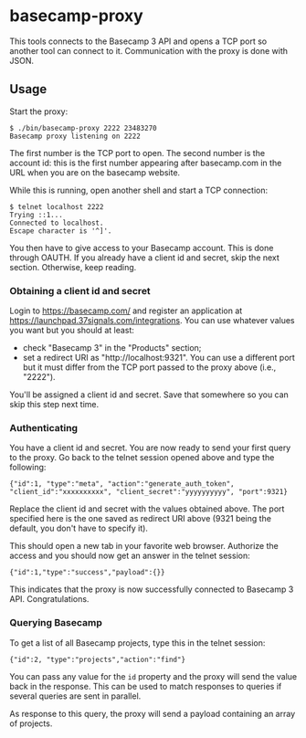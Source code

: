# basecamp-proxy

This tools connects to the Basecamp 3 API and opens a TCP port so
another tool can connect to it. Communication with the proxy is done
with JSON.

## Usage

Start the proxy:

```session
$ ./bin/basecamp-proxy 2222 23483270
Basecamp proxy listening on 2222
```

The first number is the TCP port to open. The second number is the
account id: this is the first number appearing after basecamp.com in
the URL when you are on the basecamp website.

While this is running, open another shell and start a TCP connection:

```session
$ telnet localhost 2222
Trying ::1...
Connected to localhost.
Escape character is '^]'.
```

You then have to give access to your Basecamp account. This is done
through OAUTH. If you already have a client id and secret, skip the next section. Otherwise, keep reading.

### Obtaining a client id and secret

Login to https://basecamp.com/ and register an
application at https://launchpad.37signals.com/integrations. You can
use whatever values you want but you should at least:

- check "Basecamp 3" in the "Products" section;
- set a redirect URI as "http://localhost:9321". You can use a
  different port but it must differ from the TCP port passed to the
  proxy above (i.e., "2222").

You'll be assigned a client id and secret. Save that somewhere so you
can skip this step next time.

### Authenticating

You have a client id and secret. You are now ready to send your first
query to the proxy. Go back to the telnet session opened above and
type the following:

```session
{"id":1, "type":"meta", "action":"generate_auth_token", "client_id":"xxxxxxxxxx", "client_secret":"yyyyyyyyyy", "port":9321}
```

Replace the client id and secret with the values obtained above. The
port specified here is the one saved as redirect URI above (9321 being
the default, you don't have to specify it).

This should open a new tab in your favorite web browser. Authorize the
access and you should now get an answer in the telnet session:

```session
{"id":1,"type":"success","payload":{}}
```

This indicates that the proxy is now successfully connected to
Basecamp 3 API. Congratulations.

### Querying Basecamp

To get a list of all Basecamp projects, type this in the telnet session:

```session
{"id":2, "type":"projects","action":"find"}
```

You can pass any value for the `id` property and the proxy will send
the value back in the response. This can be used to match responses to
queries if several queries are sent in parallel.

As response to this query, the proxy will send a payload containing an
array of projects.
